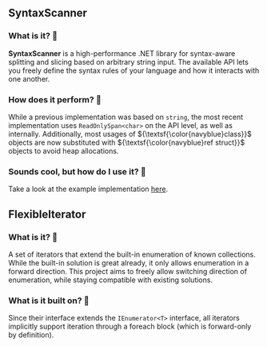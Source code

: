 ## SyntaxScanner

### What is it? :star2:

**SyntaxScanner** is a high-performance .NET library for syntax-aware splitting and slicing based on arbitrary string input. The available API lets you freely define the syntax rules of your language and how it interacts with one another.

### How does it perform? :rocket:

While a previous implementation was based on `string`, the most recent implementation uses `ReadOnlySpan<char>` on the API level, as well as internally.
Additionally, most usages of ${\textsf{\color{navyblue}class}}$ objects are now substituted with ${\textsf{\color{navyblue}ref struct}}$ objects to avoid heap allocations.

### Sounds cool, but how do I use it? :eyes:

Take a look at the example implementation [here](/Examples/Example.SyntaxScanner/).


## FlexibleIterator

### What is it? :star2:

A set of iterators that extend the built-in enumeration of known collections. While the built-in solution is great already, it only allows enumeration in a forward direction.
This project aims to freely allow switching direction of enumeration, while staying compatible with existing solutions.

### What is it built on? :wrench:

Since their interface extends the `IEnumerator<T>` interface, all iterators implicitly support iteration through a foreach block (which is forward-only by definition).

